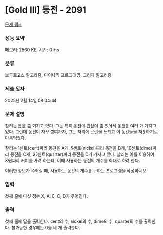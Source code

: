 # [Gold III] 동전 - 2091 

[문제 링크](https://www.acmicpc.net/problem/2091) 

### 성능 요약

메모리: 2560 KB, 시간: 0 ms

### 분류

브루트포스 알고리즘, 다이나믹 프로그래밍, 그리디 알고리즘

### 제출 일자

2025년 2월 14일 08:04:44

### 문제 설명

<p>찰리는 돈을 좀 가지고 있다. 그는 특히 동전에 관심이 좀 있어서 동전을 여러 개 가지고 있다. 그런데 동전이 자꾸 쌓여가자, 그는 처리에 곤란을 느끼고 이 동전들을 처분하기로 마음먹었다.</p>

<p>찰리는 1센트(cent)짜리 동전을 A개, 5센트(nickel)짜리 동전을 B개, 10센트(dime)짜리 동전을 C개, 25센트(quarter)짜리 동전을 D개 가지고 있다. 찰리는 이를 이용하여 X원짜리 커피를 사려 하는데, 이때 사용하는 동전의 개수를 최대로 하려 한다.</p>

<p>이러한 정보가 주어질 때, 사용하는 동전의 개수를 구하는 프로그램을 작성하시오.</p>

### 입력 

 <p>첫째 줄에 다섯 정수 X, A, B, C, D가 주어진다.</p>

### 출력 

 <p>첫째 줄에 답을 출력한다. cent의 수, nickel의 수, dime의 수, quarter의 수를 출력한다. 불가능한 경우에는 0을 네 개 출력한다.</p>

